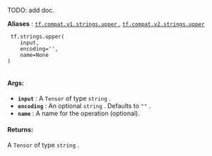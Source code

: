 TODO: add doc.

**Aliases** : [ `tf.compat.v1.strings.upper` ](/api_docs/python/tf/strings/upper), [ `tf.compat.v2.strings.upper` ](/api_docs/python/tf/strings/upper)

```
 tf.strings.upper(
    input,
    encoding='',
    name=None
)
 
```

#### Args:
- **`input`** : A  `Tensor`  of type  `string` .
- **`encoding`** : An optional  `string` . Defaults to  `""` .
- **`name`** : A name for the operation (optional).


#### Returns:
A  `Tensor`  of type  `string` .

